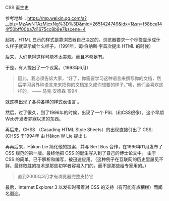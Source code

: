 CSS 诞生史

参考地址：https://mp.weixin.qq.com/s?__biz=MzAwNTAzMjcxNg%3D%3D&mid=2651424749&idx=1&sn=f58bca144f50bff00ba7d1675cc8b8e7&scene=4



起初，HTML 显示的样式是靠浏览器自己决定的。浏览器要求一个标签显示成什么样子就显示成什么样子。（1991年，姆·伯纳斯·李首次提出 HTML 的时候）

后来，人们觉得这样可能不太美观。而且不够足有。

于是，有人提出了一个议案。（1993年6月）



> 因此，我必须告诉大家，“好了，你需要学习这种语言来撰写你的文档，然后学习另外种语言来来把你的文档定义成你想要的样子。”噢，他们会喜欢这样的。 —— 马克·安德森 1994	



就这样出现了各种各样的样式表语言 。

然后，过了很久，到了1996年的时候，出现了一个 PSL（和CSS很像），这个早期Web开发者梦寐以求的东西。

再后来，CHSS （Casading HTML Style Sheets）的出现直接引出了 CSS; (CHSS 于1994年 由 Håkon W Lie 提出 )。

再再后来，Håkon Lie 简化他的提案，并与 Bert Bos 合作，在1996年11月发布了 CSS 规范的第一版。最终他把 CSS 的诞生写入到了自己的博士论文中。 由于CSS 的简单，已于解析和编写，被迅速应用。（这种例子在互联网的历史里屡见不鲜。最终取胜的技术是那些初学者容易入门的，而不是那些给专家用的。）

> 直到2000年3月才有浏览器完整支持它



最后，Internet Explorer 3 以发布时带着对 CSS 的支持（有可能有点糟糕）而闻名遐迩。